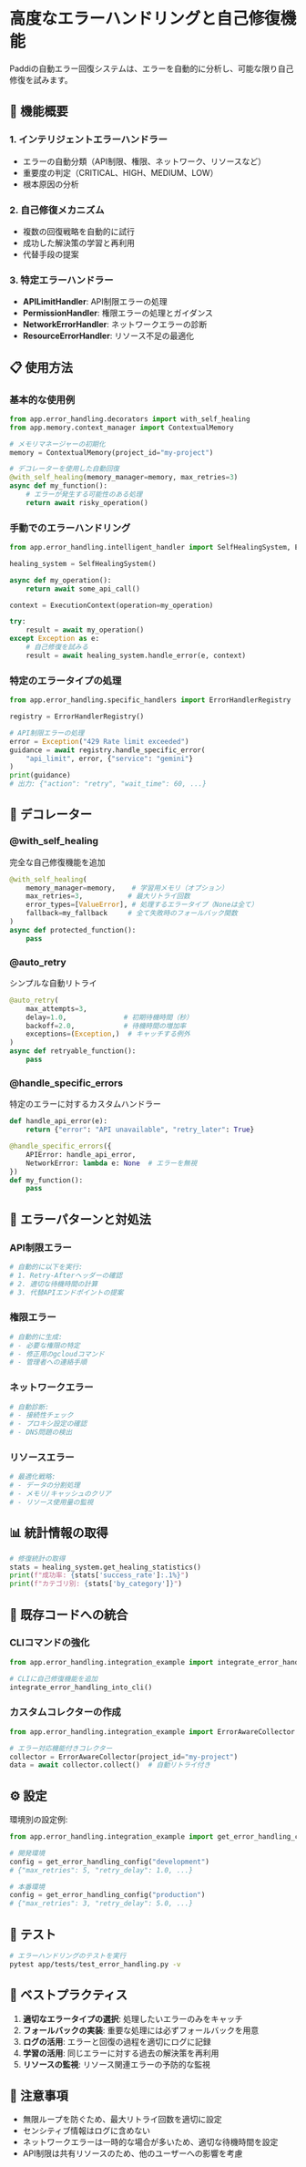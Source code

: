 # 高度なエラーハンドリングと自己修復機能

Paddiの自動エラー回復システムは、エラーを自動的に分析し、可能な限り自己修復を試みます。

## 🚀 機能概要

### 1. インテリジェントエラーハンドラー
- エラーの自動分類（API制限、権限、ネットワーク、リソースなど）
- 重要度の判定（CRITICAL、HIGH、MEDIUM、LOW）
- 根本原因の分析

### 2. 自己修復メカニズム
- 複数の回復戦略を自動的に試行
- 成功した解決策の学習と再利用
- 代替手段の提案

### 3. 特定エラーハンドラー
- **APILimitHandler**: API制限エラーの処理
- **PermissionHandler**: 権限エラーの処理とガイダンス
- **NetworkErrorHandler**: ネットワークエラーの診断
- **ResourceErrorHandler**: リソース不足の最適化

## 📋 使用方法

### 基本的な使用例

```python
from app.error_handling.decorators import with_self_healing
from app.memory.context_manager import ContextualMemory

# メモリマネージャーの初期化
memory = ContextualMemory(project_id="my-project")

# デコレーターを使用した自動回復
@with_self_healing(memory_manager=memory, max_retries=3)
async def my_function():
    # エラーが発生する可能性のある処理
    return await risky_operation()
```

### 手動でのエラーハンドリング

```python
from app.error_handling.intelligent_handler import SelfHealingSystem, ExecutionContext

healing_system = SelfHealingSystem()

async def my_operation():
    return await some_api_call()

context = ExecutionContext(operation=my_operation)

try:
    result = await my_operation()
except Exception as e:
    # 自己修復を試みる
    result = await healing_system.handle_error(e, context)
```

### 特定のエラータイプの処理

```python
from app.error_handling.specific_handlers import ErrorHandlerRegistry

registry = ErrorHandlerRegistry()

# API制限エラーの処理
error = Exception("429 Rate limit exceeded")
guidance = await registry.handle_specific_error(
    "api_limit", error, {"service": "gemini"}
)
print(guidance)
# 出力: {"action": "retry", "wait_time": 60, ...}
```

## 🔧 デコレーター

### @with_self_healing
完全な自己修復機能を追加

```python
@with_self_healing(
    memory_manager=memory,    # 学習用メモリ（オプション）
    max_retries=3,           # 最大リトライ回数
    error_types=[ValueError], # 処理するエラータイプ（Noneは全て）
    fallback=my_fallback     # 全て失敗時のフォールバック関数
)
async def protected_function():
    pass
```

### @auto_retry
シンプルな自動リトライ

```python
@auto_retry(
    max_attempts=3,
    delay=1.0,              # 初期待機時間（秒）
    backoff=2.0,            # 待機時間の増加率
    exceptions=(Exception,)  # キャッチする例外
)
async def retryable_function():
    pass
```

### @handle_specific_errors
特定のエラーに対するカスタムハンドラー

```python
def handle_api_error(e):
    return {"error": "API unavailable", "retry_later": True}

@handle_specific_errors({
    APIError: handle_api_error,
    NetworkError: lambda e: None  # エラーを無視
})
def my_function():
    pass
```

## 🎯 エラーパターンと対処法

### API制限エラー
```python
# 自動的に以下を実行:
# 1. Retry-Afterヘッダーの確認
# 2. 適切な待機時間の計算
# 3. 代替APIエンドポイントの提案
```

### 権限エラー
```python
# 自動的に生成:
# - 必要な権限の特定
# - 修正用のgcloudコマンド
# - 管理者への連絡手順
```

### ネットワークエラー
```python
# 自動診断:
# - 接続性チェック
# - プロキシ設定の確認
# - DNS問題の検出
```

### リソースエラー
```python
# 最適化戦略:
# - データの分割処理
# - メモリ/キャッシュのクリア
# - リソース使用量の監視
```

## 📊 統計情報の取得

```python
# 修復統計の取得
stats = healing_system.get_healing_statistics()
print(f"成功率: {stats['success_rate']:.1%}")
print(f"カテゴリ別: {stats['by_category']}")
```

## 🔄 既存コードへの統合

### CLIコマンドの強化

```python
from app.error_handling.integration_example import integrate_error_handling_into_cli

# CLIに自己修復機能を追加
integrate_error_handling_into_cli()
```

### カスタムコレクターの作成

```python
from app.error_handling.integration_example import ErrorAwareCollector

# エラー対応機能付きコレクター
collector = ErrorAwareCollector(project_id="my-project")
data = await collector.collect()  # 自動リトライ付き
```

## ⚙️ 設定

環境別の設定例:

```python
from app.error_handling.integration_example import get_error_handling_config

# 開発環境
config = get_error_handling_config("development")
# {"max_retries": 5, "retry_delay": 1.0, ...}

# 本番環境
config = get_error_handling_config("production")
# {"max_retries": 3, "retry_delay": 5.0, ...}
```

## 🧪 テスト

```bash
# エラーハンドリングのテストを実行
pytest app/tests/test_error_handling.py -v
```

## 📝 ベストプラクティス

1. **適切なエラータイプの選択**: 処理したいエラーのみをキャッチ
2. **フォールバックの実装**: 重要な処理には必ずフォールバックを用意
3. **ログの活用**: エラーと回復の過程を適切にログに記録
4. **学習の活用**: 同じエラーに対する過去の解決策を再利用
5. **リソースの監視**: リソース関連エラーの予防的な監視

## 🚨 注意事項

- 無限ループを防ぐため、最大リトライ回数を適切に設定
- センシティブ情報はログに含めない
- ネットワークエラーは一時的な場合が多いため、適切な待機時間を設定
- API制限は共有リソースのため、他のユーザーへの影響を考慮